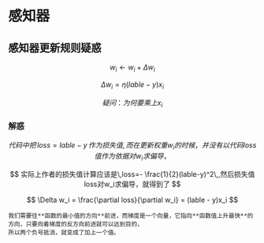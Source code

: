# 感知器

## 感知器更新规则疑惑

$$
w_i\leftarrow w_i + \Delta w_i 
$$

$$
\Delta w_i = \eta (lable - y)x_i
$$

$$
疑问：为何要乘上 x_i
$$

### 解惑

$$
代码中把\,loss=lable-y\,作为损失值,而在更新权重w_i的时候，并没有以代码loss值作为依据对w_i求偏导，
$$

$$
实际上作者的损失值计算应该是\,loss=- \frac{1}{2}(lable-y)^2\,,然后损失值loss对w_i求偏导，就得到了 
$$

$$
\Delta w_i = \frac{\partial loss}{\partial w_i} = (lable - y)x_i
$$

    我们需要往**函数的最小值的方向**前进，而梯度是一个向量，它指向**函数值上升最快**的方向，只要向着梯度的反方向前进就可以达到目的，
    所以两个负号抵消，就变成了加上一个值。
